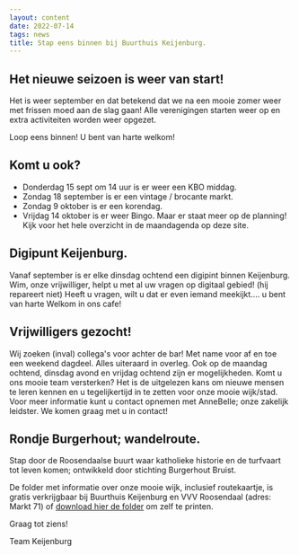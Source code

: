 ```yaml
---
layout: content
date: 2022-07-14
tags: news
title: Stap eens binnen bij Buurthuis Keijenburg.
---
```


## Het nieuwe seizoen is weer van start!
Het is weer september en dat betekend dat we na een mooie zomer weer met frissen moed aan de slag gaan!
Alle verenigingen starten weer op en extra activiteiten worden weer opgezet.

Loop eens binnen! U bent van harte welkom!

## Komt u ook? 
- Donderdag 15 sept om 14 uur is er weer een KBO middag.
- Zondag 18 september is er een vintage / brocante markt.
- Zondag 9 oktober is er een korendag.
- Vrijdag 14 oktober is er weer Bingo.
Maar er staat meer op de planning! 
Kijk voor het hele overzicht in de maandagenda op deze site.

## Digipunt Keijenburg.
Vanaf september is er elke dinsdag ochtend een digipint binnen Keijenburg.
Wim, onze vrijwilliger, helpt u met al uw vragen op digitaal gebied! (hij repareert niet)
Heeft u vragen, wilt u dat er even iemand meekijkt.... u bent van harte Welkom in ons cafe!

## Vrijwilligers gezocht!
Wij zoeken (inval) collega's voor achter de bar! Met name voor af en toe een weekend dagdeel. Alles uiteraard in overleg.
Ook op de maandag ochtend, dinsdag avond  en vrijdag ochtend zijn er mogelijkheden.
Komt u ons mooie team versterken? Het is de uitgelezen kans om nieuwe mensen te leren kennen en u tegelijkertijd in te zetten voor onze mooie wijk/stad.
Voor meer informatie kunt u contact opnemen met AnneBelle; onze zakelijk leidster. We komen graag met u in contact!

## Rondje Burgerhout; wandelroute.
Stap door de Roosendaalse buurt waar katholieke historie en de turfvaart tot leven komen; 
ontwikkeld door stichting Burgerhout Bruist.

De folder met informatie over onze mooie wijk, inclusief routekaartje, is gratis verkrijgbaar 
bij Buurthuis Keijenburg en VVV Roosendaal (adres: Markt 71) of [download hier de folder](/lib/files/rondje-burgerhout.pdf) om zelf te printen.


Graag tot ziens!

Team Keijenburg


